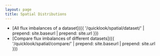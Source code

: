 ```yaml
---
layout: page
title: Spatial Distributions
---
```


* [All flux imbalances of a dataset]({{ '/quicklook/spatial/dataset/' | prepend: site.baseurl | prepend: site.url }})
* [Compare flux imbalances of different datasets]({{ '/quicklook/spatial/compare/' | prepend: site.baseurl | prepend: site.url }})
